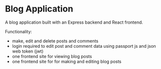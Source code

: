 # Blog Application
A blog application built with an Express backend and React frontend.

Functionality:
- make, edit and delete posts and comments
- login required to edit post and comment data using passport js and json web token (jwt)
- one frontend site for viewing blog posts
- one frontend site for for making and editing blog posts

